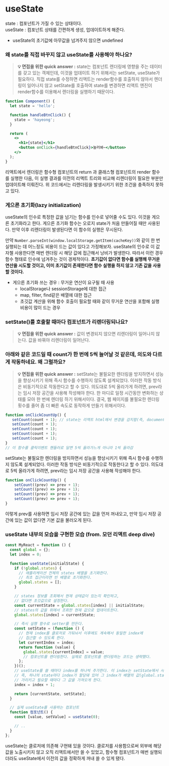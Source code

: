 # useState

state : 컴포넌트가 가질 수 있는 상태이다. <br/>
useState : 컴포넌트 상태를 간편하게 생성, 업데이트하게 해준다.

- useState의 초기값에 아무값을 넘겨주지 않으면 undefined

### 왜 state를 직접 바꾸지 않고 useState를 사용해야 하나요?

> **💡 면접을 위한 quick answer :** state는 컴포넌트 렌더링에 영향을 주는 데이터를 갖고 있는 객체인데,
> 이것을 업데이트 하기 위해서는 setState, useState가 필요하다.
> 직접 state를 수정하면 리액트는 render함수를 호출하지 않아서 렌더링이 일어나지 않고 setState를 호출하여 state를 변경하면 리액트 엔진이 render함수를 이용해서 렌더링을 실행하기 때문이다.

```jsx
function Component() {
  let state = 'hello';

  function handleBtnClick() {
    state = 'hayeong';
  }

  return (
    <>
      <h1>{state}</h1>
      <button onClick={handleBtnClick}>눌러봐~</button>
    </>
  );
}
```

리액트에서 렌더링은 함수형 컴포넌트의 return 과 클래스형 컴포넌트의 render 함수를 실행한 다음, 이 실행 결과를 이전의 리액트 트리와 비교해 리렌더링이 필요한 부분만 업데이트해 이뤄진다.
위 코드에서는 리렌더링을 발생시키기 위한 조건을 충족하지 못하고 있다.

### 게으른 초기화(lazy initialization)

useState의 인수로 특정한 값을 넘기는 함수를 인수로 넣어줄 수도 있다. 이것을 게으른 초기화라고 한다.
게으른 초기화 함수는 오로지 state가 처음 만들어질 때만 사용된다. 만약 이후 리렌더링이 발생된다면 이 함수의 실행은 무시된다.

만약 `Number.parseInt(window.localStorage.getItem(cacheKey))`와 같이 한 번 실행되는 데 어느정도 비용이 드는 값이 있다고 가정해보자. useState의 인수로 이 값 자첼 사용한다면 매번 렌더링 시 해당 값에 접근해서 낭비가 발생한다. 따라서 이런 경우 함수 형태로 인수에 넘겨주는 것이 경제적이다. **초기값이 없다면 함수를 실행해 무거운 연산을 시도할 것이고, 이미 초기값이 존재한다면 함수 실행을 하지 않고 기존 값을 사용할 것이다.**

- 게으른 초기화 쓰는 경우 : 무거운 연산이 요구될 때 사용
  - localStorage나 sessionStorage에 대한 접근
  - map, filter, find같은 배열에 대한 접근
  - 초깃값 계산을 위해 함수 호출이 필요할 때와 같이 무거운 연산을 포함해 실행 비용이 많이 드는 경우

### setState()를 호출할 때마다 컴포넌트가 리렌더링되나요?

> **💡 면접을 위한 quick answer :** 값이 변경되지 않으면 리렌더링이 일어나지 않는다. 값을 바꿔야 리렌더링이 일어난다.

### 아래와 같은 코드일 때 count가 한 번에 5씩 늘어날 것 같은데, 의도와 다르게 작동하네요. 왜 그럴까요?

> **💡 면접을 위한 quick answer :** setState는 불필요한 렌더링을 방지하면서 성능을 향상시키기 위해 즉시 함수를 수행하지 않도록 설계되었다. 이러한 작동 방식은 비동기적으로 작동한다고 할 수 있다. 의도대로 5씩 올라가게 하려면, prev라는 임시 저장 공간을 사용해 작성해야 한다. 한 마디로 일정 시간동안 변화하는 상태를 모아 한 번에 렌더링 하기 위해서이다. 결국, 웹 페이지를 불필요한 렌더링 횟수를 줄어 좀 더 빠른 속도로 동작하게 만들기 위해서이다.

```JavaScript
function onClickCountUp() {
   setCount(count + 1); // state는 리액트 html에서 변경을 감지함(즉, document.get... 필요없음)
   setCount(count + 1);
   setCount(count + 1);
   setCount(count + 1);
   setCount(count + 1);
}
// 이 함수를 클릭이벤트 핸들러로 달면 5씩 올라가느게 아니라 1씩 올라감
```

setState는 불필요한 렌더링을 방지하면서 성능을 향상시키기 위해 즉시 함수를 수행하지 않도록 설계되었다. 이러한 작동 방식은 비동기적으로 작동한다고 할 수 있다. 의도대로 5씩 올라가게 하려면, prev라는 임시 저장 공간을 사용해 작성해야 한다.

```JavaScript
function onClickCountUp() {
    setCount((prev) => prev + 1);
    setCount((prev) => prev + 1);
    setCount((prev) => prev + 1);
    setCount((prev) => prev + 1);
}
```

이렇게 prev를 사용하면 임시 저장 공간에 있는 값을 먼저 꺼내오고, 만약 임시 저장 공간에 있는 값이 없다면 기본 값을 불러오게 된다.

### useState 내부의 모습을 구현한 모습 (from. 모던 리액트 deep dive)

```jsx
const MyReact = function () {
  const global = {};
  let index = 0;

  function useState(initialState) {
    if (!global.states) {
      // 애플리케이션 전체의 states 배열을 초기화한다.
      // 최초 접근이라면 빈 배열로 초기화한다.
      global.states = [];
    }

    // states 정보를 조회해서 현재 상태값이 있는지 확인하고,
    // 없다면 초깃값으로 설정한다.
    const currentState = global.states[index] || initialState;
    // states의 값을 위에서 조회한 현재 값으로 업데이트한다.
    global.states[index] = currentState;

    // 즉시 실행 함수로 setter를 만든다.
    const setState = (function () {
      // 현재 index를 클로저로 가둬놔서 이후에도 계속해서 동일한 index에
      // 접근할 수 있도록 한다.
      let currentIndex = index;
      return function (value) {
        global.states[currentIndex] = value;
        // 컴포넌트를 렌더링한다. 실제로 컴포넌트를 렌더링하는 코드는 생략했다.
      };
    })();
    // useState를 쓸 때마다 index를 하나씩 추가한다. 이 index는 setState에서 사용된다.
    // 즉, 하나의 state마다 index가 할당돼 있어 그 index가 배열의 값(global.states)을
    // 가리키고 필요할 때마다 그 값을 가져오게 한다.
    index = index + 1;

    return [currentState, setState];
  }

  // 실제 useState를 사용하는 컴포넌트
  function 컴포넌트() {
    const [value, setValue] = useState(0);

    // ..
  }
};
```

useState는 클로저에 의존해 구현돼 있을 것이다. 클로저를 사용함으로써 외부에 해당 값을 노출시키지 않고 오직 리액트에서만 쓸 수 있었고, 함수형 컴포넌트가 매번 실행되더라도 useState에서 이전의 값을 정확하게 꺼내 쓸 수 있게 됐다.
